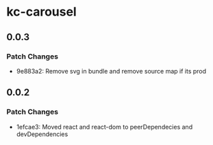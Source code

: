 # kc-carousel

## 0.0.3

### Patch Changes

- 9e883a2: Remove svg in bundle and remove source map if its prod

## 0.0.2

### Patch Changes

- 1efcae3: Moved react and react-dom to peerDependecies and devDependencies
